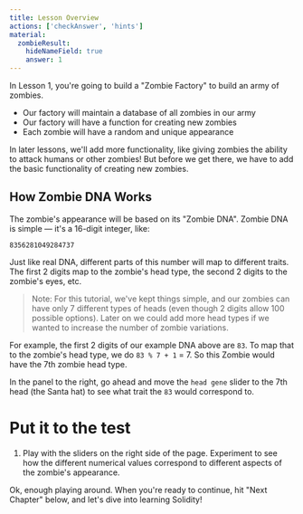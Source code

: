 ```yaml
---
title: Lesson Overview
actions: ['checkAnswer', 'hints']
material: 
  zombieResult:
    hideNameField: true
    answer: 1
---
```


In Lesson 1, you're going to build a "Zombie Factory" to build an army of zombies.

* Our factory will maintain a database of all zombies in our army
* Our factory will have a function for creating new zombies
* Each zombie will have a random and unique appearance

In later lessons, we'll add more functionality, like giving zombies the ability to attack humans or other zombies! But before we get there, we have to add the basic functionality of creating new zombies.

## How Zombie DNA Works

The zombie's appearance will be based on its "Zombie DNA". Zombie DNA is simple — it's a 16-digit integer, like:

```
8356281049284737
```

Just like real DNA, different parts of this number will map to different traits. The first 2 digits map to the zombie's head type, the second 2 digits to the zombie's eyes, etc.

> Note: For this tutorial, we've kept things simple, and our zombies can have only 7 different types of heads (even though 2 digits allow 100 possible options). Later on we could add more head types if we wanted to increase the number of zombie variations.

For example, the first 2 digits of our example DNA above are `83`. To map that to the zombie's head type, we do `83 % 7 + 1` = 7. So this Zombie would have the 7th zombie head type. 

In the panel to the right, go ahead and move the `head gene` slider to the 7th head (the Santa hat) to see what trait the `83` would correspond to.

# Put it to the test

1. Play with the sliders on the right side of the page. Experiment to see how the different numerical values correspond to different aspects of the zombie's appearance.

Ok, enough playing around. When you're ready to continue, hit "Next Chapter" below, and let's dive into learning Solidity!
